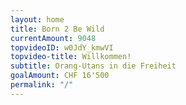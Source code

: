 ```yaml
---
layout: home
title: Born 2 Be Wild
currentAmount: 9048
topvideoID: w0JdY_kmwVI
topvideo-title: Willkommen!
subtitle: Orang-Utans in die Freiheit
goalAmount: CHF 16'500
permalink: "/"
---
```

